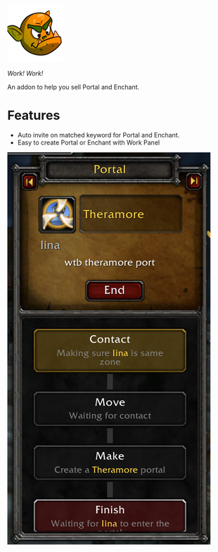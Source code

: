 ![Peon](Peon.png)

*Work! Work!*

An addon to help you sell Portal and Enchant.

# Features

- Auto invite on matched keyword for Portal and Enchant.
- Easy to create Portal or Enchant with Work Panel

![Work Panel Preview](WorkPanelPreview.png)

